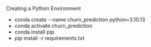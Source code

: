 Creating a Python Environment

  * conda create --name churn_prediction python=3.10.13
  * conda activate churn_prediction
  * conda install pip
  * pip install -r requirements.txt
